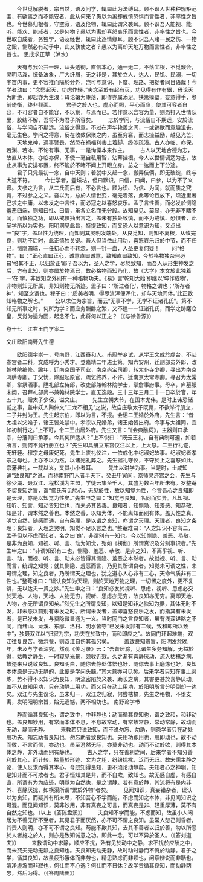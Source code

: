 <!-- { "loadSidebar": true } -->
　　今世觅解脱者，宗自然，语及问学，辄曰此为法缚耳。顾不识人世种种规矩范围，有欲离之而不能安者，此从何来？愚以为离却戒慎恐惧而言性者，非率性之旨也。今世慕归根者，守空寂，语及伦物，辄曰此谓义袭耳。顾不识吾人能视、能听、能欢、能戚者，又是何物？愚以为离却喜怒哀乐而言性者，非率性之旨也。今世取自成者，务独学，语及经世，辄曰此逐情缘耳。顾不识吾人睹一民之伤、一物之毁，恻然必有动乎中，此又孰使之者？愚以为离却天地万物而言性者，非率性之旨也。
思成求正草（泸水）

　　天有与我公共一理，从头透彻，直信本心，通一无二，不落尘根，不觅窾会，灵明活泼，统备法象，广大纤屑，无之非是，其於立人、达人，民饥、民溺，一切宇宙内事，更不容推而隔於分外，岂可与意识、卜度、理路、把捉者同日语哉！今学者动曰：“念愁起灭，功虑作辍。”夫念至於有起有灭，功见得有作有辍，毋论灭为断绝，即起亦为生浪；毋论辍为堕落，即作亦属添足。扶篱摸壁，妄意得手，参前倚衡，终非觌面。
　　君子之於人也，虚心而照，平心而应，使其可容者自容，不可容者自不能容，不以察，与焉而已。若作意以含容为量，则恐打入世情队里，胶结不解，吾将不为君子所容矣。
　　志於学问，与流俗自不期远，安於流俗，与学问自不期远。流俗之得意，不过在声华艳羨之间，一或销歇而意趣沮丧，毫无生色。学问之得意，反在收敛保聚之内，虽至穷窘，而志操益励，越见光芒。
　　天地鬼神，遇事警畏，然恐在祸福利害上着脚，终涉疏浅。古人亦临、亦保，若渊、若冰，不论有事、无事，一是恂憟本来作主。
　　古人以天地合德为志，故直从本体，亦临亦保，不使一毫自私用智，沾蒂挂根。今人以世情调适为志，故止从事为安排布置，终不能於不睹不闻上开眼立身。总之一达而上下分途。
　　君子只凭最初一念，自中天则；若就中又起一念，搬弄伎俩，即无破绽，终与大道不符。
　　今世学者，登坛坫，但曰默识，曰信，曰闻，曰参，以为不了义谛。夫参之为言，从二氏而后有，不必言也。顾为识、为信、为闻，就而质之究竟，不过参之之义。吾以为，总於人情世变，毫无着落，此等论且放下，须近里著己求之中庸，以未发之中言性，而必冠之以喜怒哀乐。孟子言性善，而必发於恻隐羞恶四端，则知曰性、曰情，虽各立名而无分段。故知莫见、莫显，亦无非不睹不闻，而慎独之功，即从戒惧抽出言之，盖未有独处致慎，而不为戒慎、恐惧者，此圣学所以为实也。阳明洞见此旨，特提致知，而又恐人以意识为知，又点出一“良”字，盖以性为统理，而知则其灵明发端处，从良觅知，则知不离根，从致完良，则功不后时，此正慎独关键。吾人但当依此用功，喜怒哀乐归於中节，而不任己，恻隐四端，一任初心而不转念，则一针一血，入圣更复何疑！
　　问“格物”。曰：“正心直曰正心，诚意直曰诚意，致知直曰致知，今於格物独奈何必曰‘格其不正，以归於正’耶？吾以为，圣人之学，尽於致知，而吾人从形生神发之后，方有此知，则亦属於物焉已，故必格物而知乃化，故《大学》本文於此独着一‘在’字，非致知之外别有一种格物功夫。《易》言‘乾知大始’即继以‘坤作成物’，非物则知无所属，非知则物无所迹。孟子曰：‘所过者化’，物格之谓也；‘所存者神’，知至之谓也。程子曰：‘质美者明，得尽渣滓便浑化，却与天地同体。’此正致知格物之解也。”
　　公以求仁为宗旨，而云“无事不学，无学不证诸孔氏”。第不知无所事之时，何所为学？而应务酬酢之繁，又不遑一一证诸孔氏，而学之踌躇仓皇，反觉为适为固，起念不化，此将何以正之？（《与徐鲁源》）



卷十七　江右王门学案二

文庄欧阳南野先生德

　　欧阳德字崇一，号南野，江西泰和人。甫冠举乡试，从学王文成於虔台，不赴春宫者二科，文成呼为小秀才。登嘉靖二年进士第，知六安州，迁刑部员外郎，改翰林院编修。踰年，迁南京国子司业，南京尚宝司卿，转太仆寺少卿，寻出为南京鸿胪寺卿。丁父忧，除服起原官，疏乞终养，不许。迁南京太常寺卿。寻召为太常卿，掌祭酒事。陞礼部左侍郎，改吏部兼翰林院学士，掌詹事府事。母卒，庐墓服未阕，召拜礼部尚书兼翰林院学士，直无逸殿。三十三年三月二十一日卒於官，年五十九。赠太子少保，谥文庄。
　　先生立朝大节，在国本尤伟。是时上讳忌储贰之事，盖中妖人陶仲文“二龙不相见”之说，故自庄敬太子既薨，不欲举行册立，二子并封为王。先生起宗伯，即以为言，不报。会诏二王婚於外府，先生言：“昔太祖以父婚子，诸王皆处禁中。孝宗以兄婚弟，诸王始皆出府。今事与太祖同，宜如初制行之。”上不可，令二王出居外府。先生又言：“《会典醮词》，主器则曰承宗，分藩则曰承家。今其何所适从？”上不悦曰：“既云王礼，自有典制可遵，如若所言，则何不竟行册立也？”先生即具册立东宫仪注以上，上大怒。二王行礼讫，无轩轾。穆宗之母康妃死，先生上丧礼仪注，一依成化中纪淑妃故事。纪淑妃者孝宗之母也。上亦不以为然，以诸妃礼葬之。先生据礼守仪，不夺於上之喜怒如此。宗藩典礼，一裁以义，又其小小者耳。
　　先生以讲学为事。当是时，士咸知诵“致良知”之说，而称南野门人者半天下。癸丑甲寅间，京师灵济宫之会，先生与徐少湖、聂双江、程松溪为主盟，学徒云集至千人，其盛为数百年所未有。罗整菴不契良知之旨，谓“佛氏有见於心，无见於性，故以知觉为性，今言吾心之良知即是天理，亦是以知觉为性矣。”先生申之曰：“知觉与良知，名同而实异。凡知视、知听、知言、知动皆知觉也，而未必其皆善。良知者，知恻隐、知羞恶、知恭敬、知是非，谓本然之善也。本然之善，以知为体，不能离知而别有体。盖天性之真，明觉自然，随感而通，自有条理，是以谓之良知，亦谓之天理。天理者，良知之条理；良知者，天理之灵明，知觉不足以言之也。”整菴难曰：“人之知识不容有二，孟子但以不虑而知者，名之曰‘良’，非谓别有一知也。今以知恻隐、羞恶、恭敬、是非为良知，知视、听、言、动为知觉，殆如《楞伽》所谓真识及分别事识者。”先生申之曰：“非谓知识有二也，恻隐、羞恶、恭敬、是非之知，不离乎视、听、言、动，而视、听、言、动未必皆得其恻隐、羞恶之本然者。故就视、听、言、动而言，统谓之知觉；就其恻隐、羞恶而言，乃见其所谓良者。知觉未可谓之性，未可谓之理，知之良者，乃所谓天之理也，犹之道心人心非有二心，天命气质非有二性也。”整菴难曰：“误认良知为天理，则於天地万物之理，一切置之度外，更不复讲，无以达夫一贯之妙。”先生申之曰：“良知必发於视听、思虑，视听、思虑必交於天地、人物，天地、人物无穷，视听、思虑亦无穷，故良知亦无穷。离却天地、人物，亦无所谓良知矣。”然先生之所谓良知，以知是知非之独知为据，其体无时不发，非未感以前别有未发之时。所谓未发者，盖即喜怒哀乐之发，而指其有未发者，是已发未发，与费隐微显通为一义。当时同门之言良知者，虽有浅深详略之不同，而绪山、龙溪、东廓、洛村、明水皆守“已发未发非有二候，致和即所以致中”，独聂双江以“归寂为宗，功夫在於致中，而和即应之”。故同门环起难端，双江往复良苦。微念菴，则双江自伤其孤另矣。
　　盖致良知宗旨，阳明发於晚年，未及与学者深究。然观《传习录》云：“吾昔居滁，见诸生多务知解，无益於得，姑教之静坐，一时窥见光景，颇收近效。久之渐有喜静厌动，流入枯槁之病，故迩来只说致良知。良知明白，随你去静处体悟也好，随你去事上磨炼也好，良知本体原是无动无静的，此便是学问头脑。”其大意亦可见矣。后来学者只知在事上磨炼，势不得不以知识为良知，阴流密陷於义袭、助长之病，其害更甚於喜静厌动。盖不从良知用功，只在动静上用功，而又只在动上用功，於阳明所言分明倒却一边矣。双江与先生议论，虽未归一，双江之归寂，何尝枯槁，先生之格物，不堕支离，发明阳明宗旨，始无遗憾，两不相妨也。
南野论学书

　　静而循其良知也，谓之致中，中非静也；动而循其良知也，谓之致和，和非动也。盖良知妙用，有常而本体不息，不息故常动，有常故常静，常动常静，故动而无动，静而无静。
　　来教若只说致知，而不说勿忘、勿助，则恐学者只在动处用功夫。知忘助者良知也。勿忘助者致良知也。夫用功即用也，用即动也，故不动而敬，不言而信，亦动也。虽至澄然无际，亦莫非动也。动而不动於欲，则得其本体之静，非外动而别有静也。
　　古人之学，只在善利之间，后来学者不知分善利於其心，而计较、揣量於形迹、文为之粗，纷纷扰扰，泛而无归。故宋儒主静之论，使人反求而得其本心。今既知得良知，更不须论动静矣。夫知者心之神明，知是知非而不可欺者也。君子恒知其是非，而不自欺，致知也。故无感自虚，有感自直，所谓有为为应迹，明觉为自然也，是之谓静。若有意於静，其流将有是内非外、喜静厌扰，如横渠所谓“累於外物”者矣。
　　见闻知识，真妄错杂者，误认以为良知，而疑其有所未尽，不知吾心不学而能，不虑而知之本体，非见闻知识之可混。而见闻知识，莫非妙用，非有真妄之可言，而真妄是非、轻重厚薄，莫不有自然之知也。（以上《答陈盘溪》）
　　夫良知不学而能，不虑而知，故虽小人闲居为不善无所不至者，其见君子而厌然，亦不可不谓之良知。虽常人恕己则昏者，其责人则明，亦不可不谓之良知。苟能不欺其知，去其不善者以归於善，勿以所恶於人者施之於人，则亦是致知诚意之功。即此一念，可以不异於圣人。（《答刘道夫》）
　　来教谓动中求静，顺应不扰，殆有见於动中之静，求不扰於应酬之中，而未究夫无动无静之良知也。夫良知无动无静，故时动时静而不倚於动静。君子之学，循其良知，故虽疲形饿体而非劳也，精思熟虑而非烦也，问察辨说而非聒也，清净虚澹而非寂也，何往而不心逸？何往而不日休？故学贵循其良知，而动静两忘，然后为得。（《答周陆田》）
